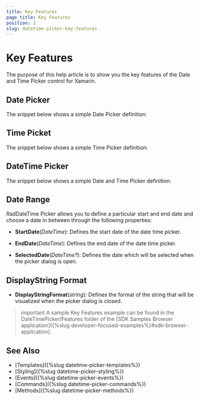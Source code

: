 ```yaml
---
title: Key Features
page_title: Key Features
position: 2
slug: datetime-picker-key-features
---
```


# Key Features

The purpose of this help article is to show you the key features of the Date and Time Picker control for Xamarin. 

## Date Picker

The snippet below shows a simple Date Picker definition:

<snippet id='datetimepicker-keyfeatures-date' />

## Time Picket

The snippet below shows a simple Time Picker definition:

<snippet id='datetimepicker-keyfeatures-time' />

## DateTime Picker

The snippet below shows a simple Date and Time Picker definition:

<snippet id='datetimepicker-keyfeatures-date-time' />

## Date Range

RadDateTime Picker allows you to define a particular start and end date and choose a date in between through the following properties:

* **StartDate**(*DateTime*): Defines the start date of the date time picker.

* **EndDate**(*DateTime*): Defines the end date of the date time picker.

* **SelectedDate**(*DateTime?*): Defines the date which will be selected when the picker dialog is open.

## DisplayString Format

* **DisplayStringFormat**(*string*): Defines the format of the string that will be visualized when the picker dialog is closed.

>important A sample Key Features example can be found in the DateTimePicker/Features folder of the [SDK Samples Browser application]({%slug developer-focused-examples%}#sdk-browser-application).

## See Also

- [Templates]({%slug datetime-picker-templates%})
- [Styling]({%slug datetime-picker-styling%})
- [Events]({%slug datetime-picker-events%})
- [Commands]({%slug datetime-picker-commands%})
- [Methods]({%slug datetime-picker-methods%})
